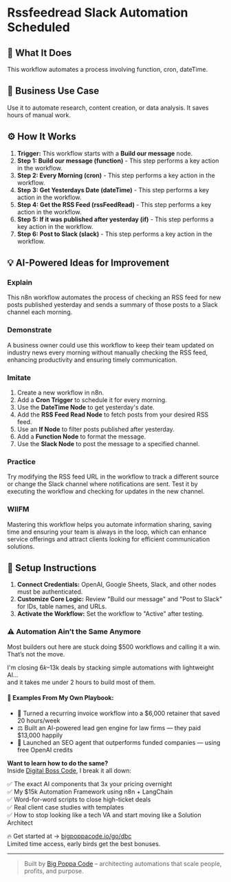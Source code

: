 # Rssfeedread Slack Automation Scheduled

## 🚀 What It Does
This workflow automates a process involving function, cron, dateTime.

## 💼 Business Use Case
Use it to automate research, content creation, or data analysis. It saves hours of manual work.

## ⚙️ How It Works
1.  **Trigger:** This workflow starts with a **Build our message** node.
2. **Step 1: Build our message (function)** - This step performs a key action in the workflow.
3. **Step 2: Every Morning (cron)** - This step performs a key action in the workflow.
4. **Step 3: Get Yesterdays Date (dateTime)** - This step performs a key action in the workflow.
5. **Step 4: Get the RSS Feed (rssFeedRead)** - This step performs a key action in the workflow.
6. **Step 5: If it was published after yesterday (if)** - This step performs a key action in the workflow.
7. **Step 6: Post to Slack (slack)** - This step performs a key action in the workflow.

## 💡 AI-Powered Ideas for Improvement
### Explain
This n8n workflow automates the process of checking an RSS feed for new posts published yesterday and sends a summary of those posts to a Slack channel each morning.

### Demonstrate
A business owner could use this workflow to keep their team updated on industry news every morning without manually checking the RSS feed, enhancing productivity and ensuring timely communication.

### Imitate
1. Create a new workflow in n8n.
2. Add a **Cron Trigger** to schedule it for every morning.
3. Use the **DateTime Node** to get yesterday's date.
4. Add the **RSS Feed Read Node** to fetch posts from your desired RSS feed.
5. Use an **If Node** to filter posts published after yesterday.
6. Add a **Function Node** to format the message.
7. Use the **Slack Node** to post the message to a specified channel.

### Practice
Try modifying the RSS feed URL in the workflow to track a different source or change the Slack channel where notifications are sent. Test it by executing the workflow and checking for updates in the new channel.

### WIIFM
Mastering this workflow helps you automate information sharing, saving time and ensuring your team is always in the loop, which can enhance service offerings and attract clients looking for efficient communication solutions.

## 🔧 Setup Instructions
1. **Connect Credentials:** OpenAI, Google Sheets, Slack, and other nodes must be authenticated.
2. **Customize Core Logic:** Review "Build our message" and "Post to Slack" for IDs, table names, and URLs.
3. **Activate the Workflow:** Set the workflow to "Active" after testing.

### ⚠️ Automation Ain’t the Same Anymore

Most builders out here are stuck doing $500 workflows and calling it a win.  
That’s not the move.  

I'm closing $6k–$13k deals by stacking simple automations with lightweight AI...  
and it takes me under 2 hours to build most of them.

#### 🧠 Examples From My Own Playbook:
- 🔁 Turned a recurring invoice workflow into a $6,000 retainer that saved 20 hours/week  
- ⚖️ Built an AI-powered lead gen engine for law firms — they paid $13,000 happily  
- 🚀 Launched an SEO agent that outperforms funded companies — using free OpenAI credits  

**Want to learn how to do the same?**  
Inside [Digital Boss Code](https://bigpoppacode.io/go/dbc), I break it all down:

✅ The exact AI components that 3x your pricing overnight  
✅ My $15k Automation Framework using n8n + LangChain  
✅ Word-for-word scripts to close high-ticket deals  
✅ Real client case studies with templates  
✅ How to stop looking like a tech VA and start moving like a Solution Architect  

🔥 Get started at → [bigpoppacode.io/go/dbc](https://bigpoppacode.io/go/dbc)  
Limited time access, early birds get the best bonuses.

---
> Built by [Big Poppa Code](https://bigpoppacode.io) – architecting automations that scale people, profits, and purpose.
